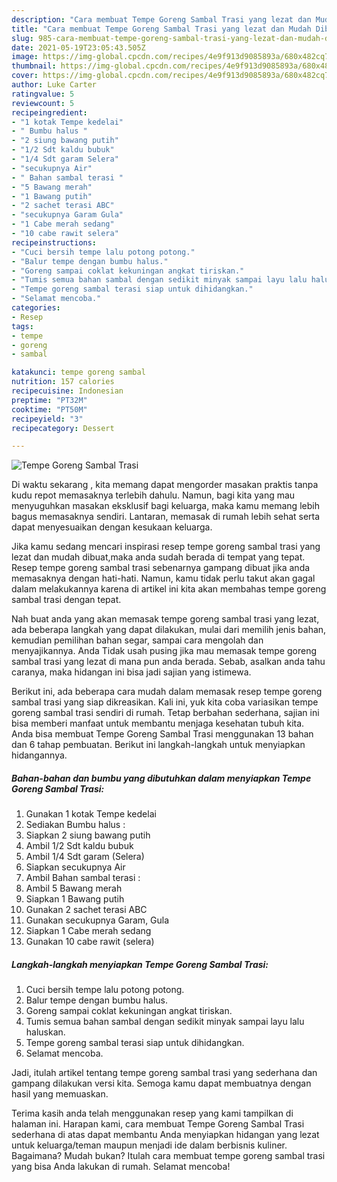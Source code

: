 ```yaml
---
description: "Cara membuat Tempe Goreng Sambal Trasi yang lezat dan Mudah Dibuat"
title: "Cara membuat Tempe Goreng Sambal Trasi yang lezat dan Mudah Dibuat"
slug: 985-cara-membuat-tempe-goreng-sambal-trasi-yang-lezat-dan-mudah-dibuat
date: 2021-05-19T23:05:43.505Z
image: https://img-global.cpcdn.com/recipes/4e9f913d9085893a/680x482cq70/tempe-goreng-sambal-trasi-foto-resep-utama.jpg
thumbnail: https://img-global.cpcdn.com/recipes/4e9f913d9085893a/680x482cq70/tempe-goreng-sambal-trasi-foto-resep-utama.jpg
cover: https://img-global.cpcdn.com/recipes/4e9f913d9085893a/680x482cq70/tempe-goreng-sambal-trasi-foto-resep-utama.jpg
author: Luke Carter
ratingvalue: 5
reviewcount: 5
recipeingredient:
- "1 kotak Tempe kedelai"
- " Bumbu halus "
- "2 siung bawang putih"
- "1/2 Sdt kaldu bubuk"
- "1/4 Sdt garam Selera"
- "secukupnya Air"
- " Bahan sambal terasi "
- "5 Bawang merah"
- "1 Bawang putih"
- "2 sachet terasi ABC"
- "secukupnya Garam Gula"
- "1 Cabe merah sedang"
- "10 cabe rawit selera"
recipeinstructions:
- "Cuci bersih tempe lalu potong potong."
- "Balur tempe dengan bumbu halus."
- "Goreng sampai coklat kekuningan angkat tiriskan."
- "Tumis semua bahan sambal dengan sedikit minyak sampai layu lalu haluskan."
- "Tempe goreng sambal terasi siap untuk dihidangkan."
- "Selamat mencoba."
categories:
- Resep
tags:
- tempe
- goreng
- sambal

katakunci: tempe goreng sambal 
nutrition: 157 calories
recipecuisine: Indonesian
preptime: "PT32M"
cooktime: "PT50M"
recipeyield: "3"
recipecategory: Dessert

---
```



![Tempe Goreng Sambal Trasi](https://img-global.cpcdn.com/recipes/4e9f913d9085893a/680x482cq70/tempe-goreng-sambal-trasi-foto-resep-utama.jpg)

Di waktu  sekarang , kita memang dapat mengorder masakan praktis tanpa kudu repot memasaknya terlebih dahulu. Namun, bagi kita yang mau menyuguhkan masakan eksklusif bagi keluarga, maka kamu memang lebih bagus memasaknya sendiri. Lantaran, memasak di rumah lebih sehat serta dapat menyesuaikan dengan kesukaan keluarga.

Jika kamu sedang mencari inspirasi resep tempe goreng sambal trasi yang lezat dan mudah dibuat,maka anda sudah berada di tempat yang tepat. Resep tempe goreng sambal trasi  sebenarnya gampang dibuat jika anda memasaknya dengan hati-hati. Namun, kamu tidak perlu takut akan gagal dalam melakukannya 
karena di artikel ini kita akan membahas tempe goreng sambal trasi dengan tepat.  



Nah buat anda yang akan memasak tempe goreng sambal trasi yang lezat, ada beberapa langkah yang dapat dilakukan, mulai dari memilih jenis bahan, kemudian pemilihan bahan segar, sampai cara mengolah dan menyajikannya. Anda Tidak usah pusing jika mau memasak tempe goreng sambal trasi yang lezat di mana pun anda berada. Sebab, asalkan anda  tahu caranya, maka hidangan ini bisa jadi sajian yang istimewa.

Berikut ini, ada beberapa cara mudah dalam memasak resep tempe goreng sambal trasi yang siap dikreasikan. Kali ini, yuk kita coba variasikan tempe goreng sambal trasi sendiri di rumah. Tetap berbahan sederhana, sajian ini bisa memberi manfaat untuk membantu menjaga kesehatan tubuh kita. Anda bisa membuat Tempe Goreng Sambal Trasi menggunakan 13 bahan dan 6 tahap pembuatan. Berikut ini langkah-langkah untuk menyiapkan hidangannya.

<!--inarticleads1-->

##### Bahan-bahan dan bumbu yang dibutuhkan dalam menyiapkan Tempe Goreng Sambal Trasi:

1. Gunakan 1 kotak Tempe kedelai
1. Sediakan  Bumbu halus :
1. Siapkan 2 siung bawang putih
1. Ambil 1/2 Sdt kaldu bubuk
1. Ambil 1/4 Sdt garam (Selera)
1. Siapkan secukupnya Air
1. Ambil  Bahan sambal terasi :
1. Ambil 5 Bawang merah
1. Siapkan 1 Bawang putih
1. Gunakan 2 sachet terasi ABC
1. Gunakan secukupnya Garam, Gula
1. Siapkan 1 Cabe merah sedang
1. Gunakan 10 cabe rawit (selera)




<!--inarticleads2-->

##### Langkah-langkah menyiapkan Tempe Goreng Sambal Trasi:

1. Cuci bersih tempe lalu potong potong.
1. Balur tempe dengan bumbu halus.
1. Goreng sampai coklat kekuningan angkat tiriskan.
1. Tumis semua bahan sambal dengan sedikit minyak sampai layu lalu haluskan.
1. Tempe goreng sambal terasi siap untuk dihidangkan.
1. Selamat mencoba.




Jadi, itulah artikel tentang  tempe goreng sambal trasi  yang sederhana dan gampang dilakukan versi kita. Semoga kamu dapat membuatnya dengan hasil yang memuaskan. 

Terima kasih anda telah menggunakan resep yang kami tampilkan di halaman ini. Harapan kami, cara membuat  Tempe Goreng Sambal Trasi sederhana di atas dapat membantu Anda menyiapkan hidangan yang lezat untuk keluarga/teman maupun menjadi ide dalam berbisnis kuliner. Bagaimana? Mudah bukan? Itulah cara membuat tempe goreng sambal trasi yang bisa Anda lakukan di rumah. Selamat mencoba!

